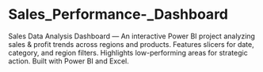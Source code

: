 # Sales_Performance-_Dashboard
Sales Data Analysis Dashboard — An interactive Power BI project analyzing sales &amp; profit trends across regions and products. Features slicers for date, category, and region filters. Highlights low-performing areas for strategic action. Built with Power BI and Excel.
